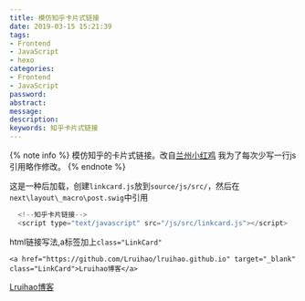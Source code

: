 ```yaml
---
title: 模仿知乎卡片式链接
date: 2019-03-15 15:21:39
tags:
- Frontend
- JavaScript
- hexo
categories:
- Frontend
- JavaScript
password:
abstract:
message:
description:
keywords: 知乎卡片式链接
---
```



{% note info %}
模仿知乎的卡片式链接。改自[兰州小红鸡](https://me.idealli.com/post/a714f04b.html)
我为了每次少写一行js引用略作修改。
{% endnote %}

<!--more-->

这是一种后加载，创建`linkcard.js`放到`source/js/src/`，然后在`next\layout\_macro\post.swig`中引用

```java 知乎卡片链接
  <!--知乎卡片链接-->
  <script type="text/javascript" src="/js/src/linkcard.js"></script>
```
html链接写法,a标签加上`class="LinkCard"`
```
<a href="https://github.com/Lruihao/lruihao.github.io" target="_blank" class="LinkCard">Lruihao博客</a>
```

<a href="https://github.com/Lruihao/lruihao.github.io" target="_blank" class="LinkCard">Lruihao博客</a>